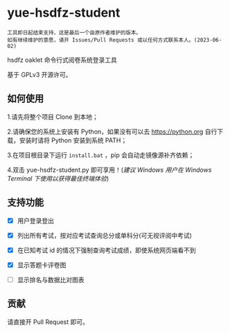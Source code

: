 # yue-hsdfz-student

```
工具即日起结束支持，这是最后一个由原作者维护的版本。
如有继续维护的意愿，请开 Issues/Pull Requests 或以任何方式联系本人。(2023-06-02)
```

hsdfz oaklet 命令行式阅卷系统登录工具

基于 GPLv3 开源许可。

## 如何使用

1.请先将整个项目 Clone 到本地；

2.请确保您的系统上安装有 Python，如果没有可以去 https://python.org 自行下载，安装时请将 Python 安装到系统 PATH；

3.在项目根目录下运行 `install.bat` ，pip 会自动走镜像源补齐依赖；

4.双击 yue-hsdfz-student.py 即可享用！(*建议 Windows 用户在 Windows Terminal 下使用以获得最佳终端体验*)

## 支持功能

- [x] 用户登录登出

- [x] 列出所有考试，按对应考试查询总分或单科分(可无视评阅中考试)

- [x] 在已知考试 id 的情况下强制查询考试成绩，即使系统网页端看不到

- [x] 显示答题卡评卷图

- [ ] 显示排名与数据比对图表

## 贡献

请直接开 Pull Request 即可。
